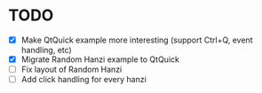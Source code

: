 # TODO

- [x] Make QtQuick example more interesting (support Ctrl+Q, event handling, etc)
- [x] Migrate Random Hanzi example to QtQuick
- [ ] Fix layout of Random Hanzi
- [ ] Add click handling for every hanzi
